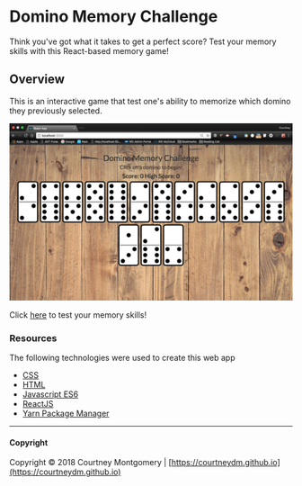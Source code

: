 # Domino Memory Challenge

Think you've got what it takes to get a perfect score? Test your memory skills with this React-based memory game!

## Overview

This is an interactive game that test one's ability to memorize which domino they previously selected.

![alt text](https://github.com/CourtneyDM/courtneydm.github.io/blob/master/public/assets/images/screenshots/_domino-memory-challenge.jpeg?raw=true  "Domino Memory Game")


Click [here](https://domino-memory-challenge.herokuapp.com/) to test your memory skills!

### Resources

The following technologies were used to create this web app  

* [CSS](https://www.codecademy.com) 
* [HTML](https://www.freecodecamp.com)
* [Javascript ES6](https://developer.mozilla.org/en-US/docs/Web/JavaScript)  
* [ReactJS](https://reactjs.org)  
* [Yarn Package Manager](https://yarnpkg.com/lang/en/)

---

#### Copyright

Copyright &copy; 2018 Courtney Montgomery | [https://courtneydm.github.io](https://courtneydm.github.io)